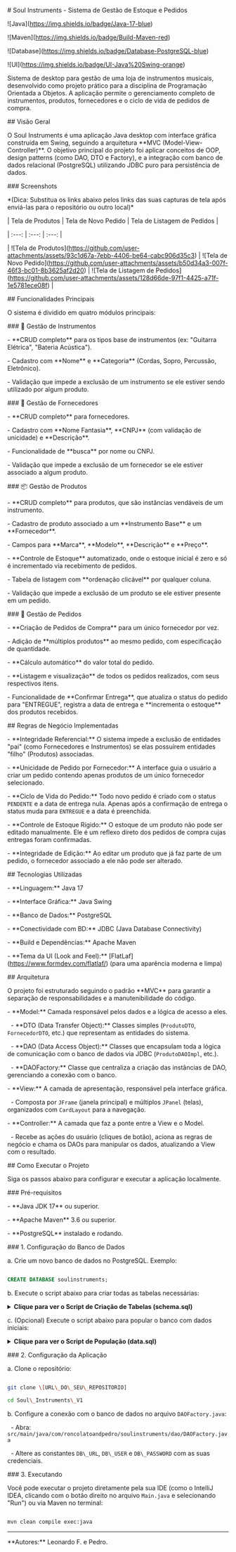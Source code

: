 \# Soul Instruments - Sistema de Gestão de Estoque e Pedidos



!\[Java](https://img.shields.io/badge/Java-17-blue)

!\[Maven](https://img.shields.io/badge/Build-Maven-red)

!\[Database](https://img.shields.io/badge/Database-PostgreSQL-blue)

!\[UI](https://img.shields.io/badge/UI-Java%20Swing-orange)



Sistema de desktop para gestão de uma loja de instrumentos musicais, desenvolvido como projeto prático para a disciplina de Programação Orientada a Objetos. A aplicação permite o gerenciamento completo de instrumentos, produtos, fornecedores e o ciclo de vida de pedidos de compra.



\## Visão Geral



O Soul Instruments é uma aplicação Java desktop com interface gráfica construída em Swing, seguindo a arquitetura \*\*MVC (Model-View-Controller)\*\*. O objetivo principal do projeto foi aplicar conceitos de OOP, design patterns (como DAO, DTO e Factory), e a integração com banco de dados relacional (PostgreSQL) utilizando JDBC puro para persistência de dados.



\### Screenshots



\*(Dica: Substitua os links abaixo pelos links das suas capturas de tela após enviá-las para o repositório ou outro local)\*



| Tela de Produtos | Tela de Novo Pedido | Tela de Listagem de Pedidos |

| :---: | :---: | :---: |

| !\[Tela de Produtos](https://github.com/user-attachments/assets/93c1d67a-7ebb-4406-be64-cabc906d35c3) | !\[Tela de Novo Pedido](https://github.com/user-attachments/assets/b50d34a3-007f-46f3-bc01-8b3625af2d20) | !\[Tela de Listagem de Pedidos](https://github.com/user-attachments/assets/128d66de-97f1-4425-a71f-1e5781ece08f) |





\## Funcionalidades Principais



O sistema é dividido em quatro módulos principais:



\### 🎸 Gestão de Instrumentos

\- \*\*CRUD completo\*\* para os tipos base de instrumentos (ex: "Guitarra Elétrica", "Bateria Acústica").

\- Cadastro com \*\*Nome\*\* e \*\*Categoria\*\* (Cordas, Sopro, Percussão, Eletrônico).

\- Validação que impede a exclusão de um instrumento se ele estiver sendo utilizado por algum produto.



\### 🚚 Gestão de Fornecedores

\- \*\*CRUD completo\*\* para fornecedores.

\- Cadastro com \*\*Nome Fantasia\*\*, \*\*CNPJ\*\* (com validação de unicidade) e \*\*Descrição\*\*.

\- Funcionalidade de \*\*busca\*\* por nome ou CNPJ.

\- Validação que impede a exclusão de um fornecedor se ele estiver associado a algum produto.



\### 📦 Gestão de Produtos

\- \*\*CRUD completo\*\* para produtos, que são instâncias vendáveis de um instrumento.

\- Cadastro de produto associado a um \*\*Instrumento Base\*\* e um \*\*Fornecedor\*\*.

\- Campos para \*\*Marca\*\*, \*\*Modelo\*\*, \*\*Descrição\*\* e \*\*Preço\*\*.

\- \*\*Controle de Estoque\*\* automatizado, onde o estoque inicial é zero e só é incrementado via recebimento de pedidos.

\- Tabela de listagem com \*\*ordenação clicável\*\* por qualquer coluna.

\- Validação que impede a exclusão de um produto se ele estiver presente em um pedido.



\### 📝 Gestão de Pedidos

\- \*\*Criação de Pedidos de Compra\*\* para um único fornecedor por vez.

\- Adição de \*\*múltiplos produtos\*\* ao mesmo pedido, com especificação de quantidade.

\- \*\*Cálculo automático\*\* do valor total do pedido.

\- \*\*Listagem e visualização\*\* de todos os pedidos realizados, com seus respectivos itens.

\- Funcionalidade de \*\*Confirmar Entrega\*\*, que atualiza o status do pedido para "ENTREGUE", registra a data de entrega e \*\*incrementa o estoque\*\* dos produtos recebidos.



\## Regras de Negócio Implementadas



\- \*\*Integridade Referencial:\*\* O sistema impede a exclusão de entidades "pai" (como Fornecedores e Instrumentos) se elas possuírem entidades "filho" (Produtos) associadas.

\- \*\*Unicidade de Pedido por Fornecedor:\*\* A interface guia o usuário a criar um pedido contendo apenas produtos de um único fornecedor selecionado.

\- \*\*Ciclo de Vida do Pedido:\*\* Todo novo pedido é criado com o status `PENDENTE` e a data de entrega nula. Apenas após a confirmação de entrega o status muda para `ENTREGUE` e a data é preenchida.

\- \*\*Controle de Estoque Rígido:\*\* O estoque de um produto não pode ser editado manualmente. Ele é um reflexo direto dos pedidos de compra cujas entregas foram confirmadas.

\- \*\*Integridade de Edição:\*\* Ao editar um produto que já faz parte de um pedido, o fornecedor associado a ele não pode ser alterado.



\## Tecnologias Utilizadas



\- \*\*Linguagem:\*\* Java 17

\- \*\*Interface Gráfica:\*\* Java Swing

\- \*\*Banco de Dados:\*\* PostgreSQL

\- \*\*Conectividade com BD:\*\* JDBC (Java Database Connectivity)

\- \*\*Build e Dependências:\*\* Apache Maven

\- \*\*Tema da UI (Look and Feel):\*\* \[FlatLaf](https://www.formdev.com/flatlaf/) (para uma aparência moderna e limpa)



\## Arquitetura



O projeto foi estruturado seguindo o padrão \*\*MVC\*\* para garantir a separação de responsabilidades e a manutenibilidade do código.



\- \*\*Model:\*\* Camada responsável pelos dados e a lógica de acesso a eles.

&nbsp; - \*\*DTO (Data Transfer Object):\*\* Classes simples (`ProdutoDTO`, `FornecedorDTO`, etc.) que representam as entidades do sistema.

&nbsp; - \*\*DAO (Data Access Object):\*\* Classes que encapsulam toda a lógica de comunicação com o banco de dados via JDBC (`ProdutoDAOImpl`, etc.).

&nbsp; - \*\*DAOFactory:\*\* Classe que centraliza a criação das instâncias de DAO, gerenciando a conexão com o banco.

\- \*\*View:\*\* A camada de apresentação, responsável pela interface gráfica.

&nbsp; - Composta por `JFrame` (janela principal) e múltiplos `JPanel` (telas), organizados com `CardLayout` para a navegação.

\- \*\*Controller:\*\* A camada que faz a ponte entre a View e o Model.

&nbsp; - Recebe as ações do usuário (cliques de botão), aciona as regras de negócio e chama os DAOs para manipular os dados, atualizando a View com o resultado.



\## Como Executar o Projeto



Siga os passos abaixo para configurar e executar a aplicação localmente.



\### Pré-requisitos

\- \*\*Java JDK 17\*\* ou superior.

\- \*\*Apache Maven\*\* 3.6 ou superior.

\- \*\*PostgreSQL\*\* instalado e rodando.



\### 1. Configuração do Banco de Dados



a. Crie um novo banco de dados no PostgreSQL. Exemplo:

```sql

CREATE DATABASE soulinstruments;

```



b. Execute o script abaixo para criar todas as tabelas necessárias:



<details>

<summary><strong>Clique para ver o Script de Criação de Tabelas (schema.sql)</strong></summary>



```sql

-- Limpa o banco para um novo começo (cuidado em produção!)

TRUNCATE TABLE fornecedor, instrumento, produto, pedido, itempedido RESTART IDENTITY CASCADE;



-- Criação das Tabelas

CREATE TABLE instrumento (

&nbsp;   idinstrumento SERIAL PRIMARY KEY,

&nbsp;   nome VARCHAR(50) NOT NULL UNIQUE,

&nbsp;   categoria VARCHAR(20) NOT NULL

);



CREATE TABLE fornecedor (

&nbsp;   idfornecedor SERIAL PRIMARY KEY,

&nbsp;   nomefornecedor VARCHAR(60) NOT NULL,

&nbsp;   cnpj VARCHAR(20) NOT NULL UNIQUE,

&nbsp;   descricao VARCHAR(255)

);



CREATE TABLE produto (

&nbsp;   idproduto SERIAL PRIMARY KEY,

&nbsp;   marca VARCHAR(30) NOT NULL,

&nbsp;   modelo VARCHAR(30),

&nbsp;   descricao VARCHAR(255),

&nbsp;   preco DECIMAL(10, 2) NOT NULL,

&nbsp;   quantidadeestoque INT NOT NULL,

&nbsp;   idinstrumento INT NOT NULL,

&nbsp;   idfornecedor INT NOT NULL,

&nbsp;   FOREIGN KEY (idinstrumento) REFERENCES instrumento(idinstrumento),

&nbsp;   FOREIGN KEY (idfornecedor) REFERENCES fornecedor(idfornecedor)

);



CREATE TABLE pedido (

&nbsp;   idpedido SERIAL PRIMARY KEY,

&nbsp;   datapedido DATE NOT NULL,

&nbsp;   dataentrega DATE,

&nbsp;   valortotal DECIMAL(10, 2),

&nbsp;   idfornecedor INT NOT NULL,

&nbsp;   status VARCHAR(20) NOT NULL DEFAULT 'PENDENTE',

&nbsp;   FOREIGN KEY (idfornecedor) REFERENCES fornecedor(idfornecedor)

);



CREATE TABLE itempedido (

&nbsp;   iditempedido SERIAL PRIMARY KEY,

&nbsp;   quantidade INT NOT NULL,

&nbsp;   valorunitario DECIMAL(10, 2) NOT NULL,

&nbsp;   valortotal DECIMAL(10, 2) NOT NULL,

&nbsp;   idproduto INT NOT NULL,

&nbsp;   idpedido INT NOT NULL,

&nbsp;   FOREIGN KEY (idproduto) REFERENCES produto(idproduto),

&nbsp;   FOREIGN KEY (idpedido) REFERENCES pedido(idpedido) ON DELETE CASCADE

);

```

</details>



c. (Opcional) Execute o script abaixo para popular o banco com dados iniciais:



<details>

<summary><strong>Clique para ver o Script de População (data.sql)</strong></summary>



```sql

-- Inserindo Fornecedores

INSERT INTO fornecedor (nomefornecedor, cnpj, descricao) VALUES

('Fender Musical Instruments', '11.222.333/0001-44', 'Fornecedor oficial de guitarras e baixos Fender e Squier.'),

('Gibson Brands, Inc.', '55.666.777/0001-88', 'Fornecedor de guitarras Gibson, Epiphone e baixos.'),

('Yamaha Musical', '99.888.777/0001-66', 'Instrumentos musicais diversos, de teclados a baterias.'),

('Roland Corporation', '22.333.444/0001-55', 'Especialista em instrumentos eletrônicos, sintetizadores e baterias eletrônicas.');



-- Inserindo Instrumentos base

INSERT INTO instrumento (nome, categoria) VALUES

('Guitarra Elétrica', 'cordas'),

('Baixo Elétrico', 'cordas'),

('Violão Acústico', 'cordas'),

('Bateria Acústica', 'percussao'),

('Teclado Arranjador', 'eletronico'),

('Sintetizador', 'eletronico');



-- Inserindo Produtos (IDs assumem que as inserções anteriores geraram IDs de 1 em diante)

INSERT INTO produto (marca, modelo, descricao, preco, quantidadeestoque, idinstrumento, idfornecedor) VALUES

('Fender', 'Player Stratocaster', 'Corpo em amieiro, braço em maple, trio de captadores single-coil.', 4500.00, 10, 1, 1),

('Fender', 'American Professional II Telecaster', 'O padrão da indústria para guitarras versáteis. Cor Butterscotch Blonde.', 11500.00, 5, 1, 1),

('Fender', 'Player Jazz Bass', 'Baixo de 4 cordas, versátil e confortável. Acabamento 3-Color Sunburst.', 4800.00, 8, 2, 1),

('Gibson', 'Les Paul Standard 60s', 'Corpo em mogno, tampo em maple, captadores BurstBucker. Cor Iced Tea.', 17000.00, 3, 1, 2),

('Gibson', 'SG Standard', 'Corpo leve em mogno, braço fino e acesso fácil às casas superiores. Cor Cherry Red.', 9800.00, 4, 1, 2),

('Gibson', 'Hummingbird', 'Violão eletro-acústico icônico com timbre rico e quente.', 22000.00, 2, 3, 2),

('Yamaha', 'PSR-E373', 'Teclado arranjador portátil com 61 teclas sensitivas e vasta biblioteca de sons.', 1800.00, 15, 5, 3),

('Yamaha', 'Stage Custom Birch', 'Kit de bateria acústica em madeira Birch. Som focado e profissional. Bumbo de 22".', 5500.00, 6, 4, 3),

('Roland', 'Juno-DS61', 'Sintetizador de 61 teclas com sons profissionais, performance aprimorada e operação a pilhas.', 5200.00, 7, 6, 4);

```

</details>



\### 2. Configuração da Aplicação



a. Clone o repositório:

```bash

git clone \[URL\_DO\_SEU\_REPOSITORIO]

cd Soul\_Instruments\_V1

```



b. Configure a conexão com o banco de dados no arquivo `DAOFactory.java`:

&nbsp;  - Abra: `src/main/java/com/roncolatoandpedro/soulinstruments/dao/DAOFactory.java`

&nbsp;  - Altere as constantes `DB\_URL`, `DB\_USER` e `DB\_PASSWORD` com as suas credenciais.



\### 3. Executando



Você pode executar o projeto diretamente pela sua IDE (como o IntelliJ IDEA, clicando com o botão direito no arquivo `Main.java` e selecionando "Run") ou via Maven no terminal:



```bash

mvn clean compile exec:java

```



---

\*\*Autores:\*\* Leonardo F. e Pedro.

